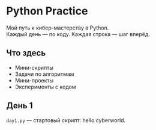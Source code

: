 # Python Practice

Мой путь к кибер-мастерству в Python.  
Каждый день — по коду. Каждая строка — шаг вперёд.

## Что здесь

- Мини-скрипты
- Задачи по алгоритмам
- Мини-проекты
- Эксперименты с кодом

## День 1

`day1.py` — стартовый скрипт: hello cyberworld.